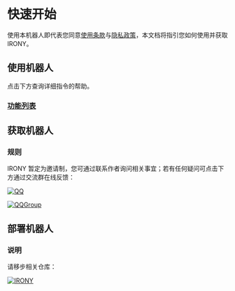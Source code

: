 # 快速开始

使用本机器人即代表您同意[使用条款](/terms-of-use)与[隐私政策](/privacy-policy)，本文档将指引您如何使用并获取 IRONY。

## 使用机器人

点击下方查询详细指令的帮助。

### [功能列表](/helps)

## 获取机器人

### 规则

IRONY 暂定为邀请制，您可通过联系作者询问相关事宜；若有任何疑问可点击下方通过交流群在线反馈：

[![QQ](https://img.shields.io/badge/Nanako-712111161-red?style=for-the-badge&logo=tencentqq&color=FFADBC)](http://wpa.qq.com/msgrd?v=3&uin=712111161&site=qq&menu=yes)

[![QQGroup](https://img.shields.io/badge/重生之祭弃人打赢复活赛-973481508-red?style=for-the-badge&logo=tencentqq&color=3A8891)](https://qm.qq.com/q/dSUYVPcChq)

## 部署机器人

### 说明

请移步相关仓库：

[![IRONY](https://img.shields.io/badge/IRONY-Nonebot2-00a393?style=for-the-badge&logo=github&color=EA5252)](https://github.com/ElainaFanBoy/IRONY/)
